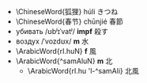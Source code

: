 * \ChineseWord{狐狸} húli きつね
* \ChineseWord{春节} chūnjié 春節
* убивать /ʊbʲɪˈvatʲ/ __impf__ 殺す
* воздух /ˈvozdʊx/ __m__ 水
* \ArabicWord{rI.huN} __f__ 風
* \ArabicWord{^samAluN} __m__ 北
    * \ArabicWord{rI.hu 'l-^samAli} 北風
